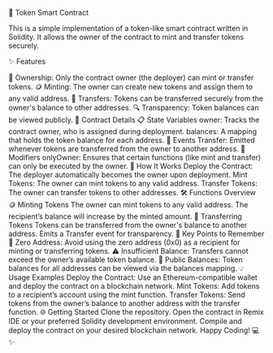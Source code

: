 🌟 Token Smart Contract

This is a simple implementation of a token-like smart contract written in Solidity. It allows the owner of the contract to mint and transfer tokens securely.

✨ Features

👑 Ownership: Only the contract owner (the deployer) can mint or transfer tokens.
🪙 Minting: The owner can create new tokens and assign them to any valid address.
🔄 Transfers: Tokens can be transferred securely from the owner's balance to other addresses.
🔍 Transparency: Token balances can be viewed publicly.
📂 Contract Details
📋 State Variables
owner: Tracks the contract owner, who is assigned during deployment.
balances: A mapping that holds the token balance for each address.
📢 Events
Transfer: Emitted whenever tokens are transferred from the owner to another address.
🚦 Modifiers
onlyOwner: Ensures that certain functions (like mint and transfer) can only be executed by the owner.
🚀 How It Works
Deploy the Contract: The deployer automatically becomes the owner upon deployment.
Mint Tokens: The owner can mint tokens to any valid address.
Transfer Tokens: The owner can transfer tokens to other addresses.
🛠️ Functions Overview
🪙 Minting Tokens
The owner can mint tokens to any valid address.
The recipient’s balance will increase by the minted amount.
🔄 Transferring Tokens
Tokens can be transferred from the owner's balance to another address.
Emits a Transfer event for transparency.
🔑 Key Points to Remember
🚫 Zero Address: Avoid using the zero address (0x0) as a recipient for minting or transferring tokens.
⚠️ Insufficient Balance: Transfers cannot exceed the owner’s available token balance.
👀 Public Balances: Token balances for all addresses can be viewed via the balances mapping.
💡 Usage Examples
Deploy the Contract: Use an Ethereum-compatible wallet and deploy the contract on a blockchain network.
Mint Tokens:
Add tokens to a recipient’s account using the mint function.
Transfer Tokens:
Send tokens from the owner’s balance to another address with the transfer function.
🌐 Getting Started
Clone the repository.
Open the contract in Remix IDE or your preferred Solidity development environment.
Compile and deploy the contract on your desired blockchain network.
Happy Coding! 💻✨
